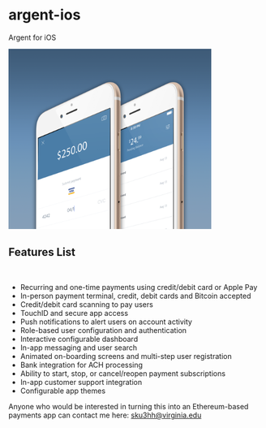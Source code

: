 # argent-ios
Argent for iOS

<img src="demo.png" width="400">

<h2>Features List</h2>
<br>
<ul>
  <li>Recurring and one-time payments using credit/debit card or Apple Pay</li>
  <li>In-person payment terminal, credit, debit cards and Bitcoin accepted</li>
  <li>Credit/debit card scanning to pay users</li>
  <li>TouchID and secure app access</li>
  <li>Push notifications to alert users on account activity</li>
  <li>Role-based user configuration and authentication</li>
  <li>Interactive configurable dashboard</li>
  <li>In-app messaging and user search</li>
  <li>Animated on-boarding screens and multi-step user registration</li>
  <li>Bank integration for ACH processing</li>
  <li>Ability to start, stop, or cancel/reopen payment subscriptions</li>
  <li>In-app customer support integration</li>
  <li>Configurable app themes</li>
</ul>

<p>Anyone who would be interested in turning this into an Ethereum-based payments app can contact me here: <a href="mailto:sku3hh@virginia.edu">sku3hh@virginia.edu</a></p>	
